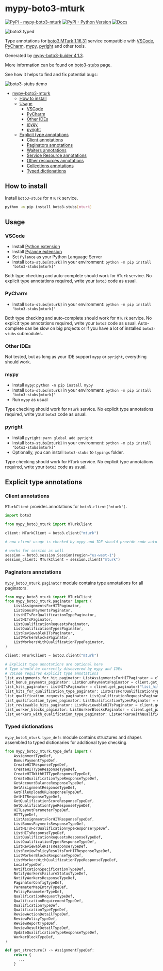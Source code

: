 # mypy-boto3-mturk

[![PyPI - mypy-boto3-mturk](https://img.shields.io/pypi/v/mypy-boto3-mturk.svg?color=blue)](https://pypi.org/project/mypy-boto3-mturk)
[![PyPI - Python Version](https://img.shields.io/pypi/pyversions/mypy-boto3-mturk.svg?color=blue)](https://pypi.org/project/mypy-boto3-mturk)
[![Docs](https://img.shields.io/readthedocs/mypy-boto3-builder.svg?color=blue)](https://mypy-boto3-builder.readthedocs.io/)

![boto3.typed](https://github.com/vemel/mypy_boto3_builder/raw/master/logo.png)

Type annotations for
[boto3.MTurk 1.16.31](https://boto3.amazonaws.com/v1/documentation/api/1.16.31/reference/services/mturk.html#MTurk) service
compatible with
[VSCode](https://code.visualstudio.com/),
[PyCharm](https://www.jetbrains.com/pycharm/),
[mypy](https://github.com/python/mypy),
[pyright](https://github.com/microsoft/pyright)
and other tools.

Generated by [mypy-boto3-buider 4.1.3](https://github.com/vemel/mypy_boto3_builder).

More information can be found on [boto3-stubs](https://pypi.org/project/boto3-stubs/) page.

See how it helps to find and fix potential bugs:

![boto3-stubs demo](https://github.com/vemel/mypy_boto3_builder/raw/master/demo.gif)

- [mypy-boto3-mturk](#mypy-boto3-mturk)
  - [How to install](#how-to-install)
  - [Usage](#usage)
    - [VSCode](#vscode)
    - [PyCharm](#pycharm)
    - [Other IDEs](#other-ides)
    - [mypy](#mypy)
    - [pyright](#pyright)
  - [Explicit type annotations](#explicit-type-annotations)
    - [Client annotations](#client-annotations)
    - [Paginators annotations](#paginators-annotations)
    - [Waiters annotations](#waiters-annotations)
    - [Service Resource annotations](#service-resource-annotations)
    - [Other resources annotations](#other-resources-annotations)
    - [Collections annotations](#collections-annotations)
    - [Typed dictionations](#typed-dictionations)

## How to install

Install `boto3-stubs` for `MTurk` service.

```bash
python -m pip install boto3-stubs[mturk]
```

## Usage

### VSCode

- Install [Python extension](https://marketplace.visualstudio.com/items?itemName=ms-python.python)
- Install [Pylance extension](https://marketplace.visualstudio.com/items?itemName=ms-python.vscode-pylance)
- Set `Pylance` as your Python Language Server
- Install `boto-stubs[mturk]` in your environment: `python -m pip install 'boto3-stubs[mturk]'`

Both type checking and auto-complete should work for `MTurk` service.
No explicit type annotations required, write your `boto3` code as usual.

### PyCharm

- Install `boto-stubs[mturk]` in your environment: `python -m pip install 'boto3-stubs[mturk]'`

Both type checking and auto-complete should work for `MTurk` service.
No explicit type annotations required, write your `boto3` code as usual.
Auto-complete can be slow on big projects or if you have a lot of installed `boto3-stubs` submodules.

### Other IDEs

Not tested, but as long as your IDE support `mypy` or `pyright`, everything should work.

### mypy

- Install `mypy`: `python -m pip install mypy`
- Install `boto-stubs[mturk]` in your environment: `python -m pip install 'boto3-stubs[mturk]'`
- Run `mypy` as usual

Type checking should work for `MTurk` service.
No explicit type annotations required, write your `boto3` code as usual.

### pyright

- Install `pyright`: `yarn global add pyright`
- Install `boto-stubs[mturk]` in your environment: `python -m pip install 'boto3-stubs[mturk]'`
- Optionally, you can install `boto3-stubs` to `typings` folder.

Type checking should work for `MTurk` service.
No explicit type annotations required, write your `boto3` code as usual.

## Explicit type annotations

### Client annotations

`MTurkClient` provides annotations for `boto3.client("mturk")`.

```python
import boto3

from mypy_boto3_mturk import MTurkClient

client: MTurkClient = boto3.client("mturk")

# now client usage is checked by mypy and IDE should provide code auto-complete

# works for session as well
session = boto3.session.Session(region="us-west-1")
session_client: MTurkClient = session.client("mturk")
```

### Paginators annotations

`mypy_boto3_mturk.paginator` module contains type annotations for all paginators.

```python
from mypy_boto3_mturk import MTurkClient
from mypy_boto3_mturk.paginator import (
    ListAssignmentsForHITPaginator,
    ListBonusPaymentsPaginator,
    ListHITsForQualificationTypePaginator,
    ListHITsPaginator,
    ListQualificationRequestsPaginator,
    ListQualificationTypesPaginator,
    ListReviewableHITsPaginator,
    ListWorkerBlocksPaginator,
    ListWorkersWithQualificationTypePaginator,
)

client: MTurkClient = boto3.client("mturk")

# Explicit type annotations are optional here
# Type should be correctly discovered by mypy and IDEs
# VSCode requires explicit type annotations
list_assignments_for_hit_paginator: ListAssignmentsForHITPaginator = client.get_paginator("list_assignments_for_hit")
list_bonus_payments_paginator: ListBonusPaymentsPaginator = client.get_paginator("list_bonus_payments")
list_hits_paginator: ListHITsPaginator = client.get_paginator("list_hits")
list_hits_for_qualification_type_paginator: ListHITsForQualificationTypePaginator = client.get_paginator("list_hits_for_qualification_type")
list_qualification_requests_paginator: ListQualificationRequestsPaginator = client.get_paginator("list_qualification_requests")
list_qualification_types_paginator: ListQualificationTypesPaginator = client.get_paginator("list_qualification_types")
list_reviewable_hits_paginator: ListReviewableHITsPaginator = client.get_paginator("list_reviewable_hits")
list_worker_blocks_paginator: ListWorkerBlocksPaginator = client.get_paginator("list_worker_blocks")
list_workers_with_qualification_type_paginator: ListWorkersWithQualificationTypePaginator = client.get_paginator("list_workers_with_qualification_type")
```







### Typed dictionations

`mypy_boto3_mturk.type_defs` module contains structures and shapes assembled
to typed dictionaries for additional type checking.

```python
from mypy_boto3_mturk.type_defs import (
    AssignmentTypeDef,
    BonusPaymentTypeDef,
    CreateHITResponseTypeDef,
    CreateHITTypeResponseTypeDef,
    CreateHITWithHITTypeResponseTypeDef,
    CreateQualificationTypeResponseTypeDef,
    GetAccountBalanceResponseTypeDef,
    GetAssignmentResponseTypeDef,
    GetFileUploadURLResponseTypeDef,
    GetHITResponseTypeDef,
    GetQualificationScoreResponseTypeDef,
    GetQualificationTypeResponseTypeDef,
    HITLayoutParameterTypeDef,
    HITTypeDef,
    ListAssignmentsForHITResponseTypeDef,
    ListBonusPaymentsResponseTypeDef,
    ListHITsForQualificationTypeResponseTypeDef,
    ListHITsResponseTypeDef,
    ListQualificationRequestsResponseTypeDef,
    ListQualificationTypesResponseTypeDef,
    ListReviewableHITsResponseTypeDef,
    ListReviewPolicyResultsForHITResponseTypeDef,
    ListWorkerBlocksResponseTypeDef,
    ListWorkersWithQualificationTypeResponseTypeDef,
    LocaleTypeDef,
    NotificationSpecificationTypeDef,
    NotifyWorkersFailureStatusTypeDef,
    NotifyWorkersResponseTypeDef,
    PaginatorConfigTypeDef,
    ParameterMapEntryTypeDef,
    PolicyParameterTypeDef,
    QualificationRequestTypeDef,
    QualificationRequirementTypeDef,
    QualificationTypeDef,
    QualificationTypeTypeDef,
    ReviewActionDetailTypeDef,
    ReviewPolicyTypeDef,
    ReviewReportTypeDef,
    ReviewResultDetailTypeDef,
    UpdateQualificationTypeResponseTypeDef,
    WorkerBlockTypeDef,
)

def get_structure() -> AssignmentTypeDef:
    return {
      ...
    }
```
